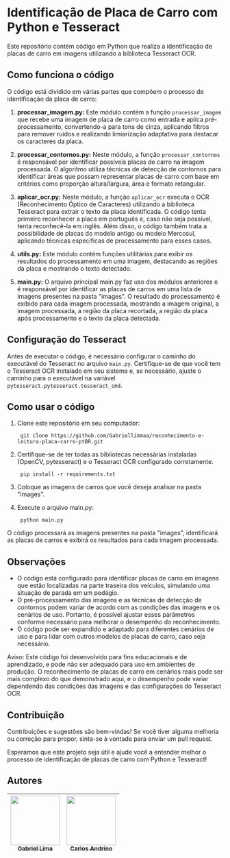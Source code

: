 # Identificação de Placa de Carro com Python e Tesseract
Este repositório contém código em Python que realiza a identificação de placas de carro em imagens utilizando a biblioteca Tesseract OCR.

## Como funciona o código
O código está dividido em várias partes que compõem o processo de identificação da placa de carro:

1. **processar_imagem.py:** Este módulo contém a função `processar_imagem` que recebe uma imagem de placa de carro como entrada e aplica pré-processamento, convertendo-a para tons de cinza, aplicando filtros para remover ruídos e realizando limiarização adaptativa para destacar os caracteres da placa.
   
3. **processar_contornos.py:** Neste módulo, a função `processar_contornos` é responsável por identificar possíveis placas de carro na imagem processada. O algoritmo utiliza técnicas de detecção de contornos para identificar áreas que possam representar placas de carro com base em critérios como proporção altura/largura, área e formato retangular.
   
5. **aplicar_ocr.py:** Neste módulo, a função `aplicar_ocr` executa o OCR (Reconhecimento Óptico de Caracteres) utilizando a biblioteca Tesseract para extrair o texto da placa identificada. O código tenta primeiro reconhecer a placa em português e, caso não seja possível, tenta reconhecê-la em inglês. Além disso, o código também trata a possibilidade de placas do modelo antigo ou modelo Mercosul, aplicando técnicas específicas de processamento para esses casos.
   
7. **utils.py:** Este módulo contém funções utilitárias para exibir os resultados do processamento em uma imagem, destacando as regiões da placa e mostrando o texto detectado.
   
9. **main.py:** O arquivo principal main.py faz uso dos módulos anteriores e é responsável por identificar as placas de carros em uma lista de imagens presentes na pasta "images". O resultado do processamento é exibido para cada imagem processada, mostrando a imagem original, a imagem processada, a região da placa recortada, a região da placa após processamento e o texto da placa detectada.

## Configuração do Tesseract
Antes de executar o código, é necessário configurar o caminho do executável do Tesseract no arquivo `main.py`. Certifique-se de que você tem o Tesseract OCR instalado em seu sistema e, se necessário, ajuste o caminho para o executável na variável `pytesseract.pytesseract.tesseract_cmd`.

## Como usar o código
1. Clone este repositório em seu computador:
     
        git clone https://github.com/Gabriellimmaa/reconhecimento-e-leitura-placa-carro-ptBR.git
      
3. Certifique-se de ter todas as bibliotecas necessárias instaladas (OpenCV, pytesseract) e o Tesseract OCR configurado corretamente.
     
        pip install -r requirements.txt
      
5. Coloque as imagens de carros que você deseja analisar na pasta "images".
6. Execute o arquivo main.py:
     
        python main.py
      
O código processará as imagens presentes na pasta "images", identificará as placas de carros e exibirá os resultados para cada imagem processada.
## Observações
- O código está configurado para identificar placas de carro em imagens que estão localizadas na parte traseira dos veículos, simulando uma situação de parada em um pedágio.
- O pré-processamento das imagens e as técnicas de detecção de contornos podem variar de acordo com as condições das imagens e os cenários de uso. Portanto, é possível ajustar esses parâmetros conforme necessário para melhorar o desempenho do reconhecimento.
- O código pode ser expandido e adaptado para diferentes cenários de uso e para lidar com outros modelos de placas de carro, caso seja necessário.

Aviso: Este código foi desenvolvido para fins educacionais e de aprendizado, e pode não ser adequado para uso em ambientes de produção. O reconhecimento de placas de carro em cenários reais pode ser mais complexo do que demonstrado aqui, e o desempenho pode variar dependendo das condições das imagens e das configurações do Tesseract OCR.

## Contribuição
Contribuições e sugestões são bem-vindas! Se você tiver alguma melhoria ou correção para propor, sinta-se à vontade para enviar um pull request.

Esperamos que este projeto seja útil e ajude você a entender melhor o processo de identificação de placas de carro com Python e Tesseract!

## Autores
| [<img src="https://github.com/Gabriellimmaa.png" width=115><br><sub>Gabriel Lima</sub>](https://github.com/Gabriellimmaa) | [<img src="https://github.com/CarlosAAndrino.png" width=115><br><sub>Carlos Andrino</sub>](https://github.com/CarlosAAndrino) |
| :---: | :---: 
